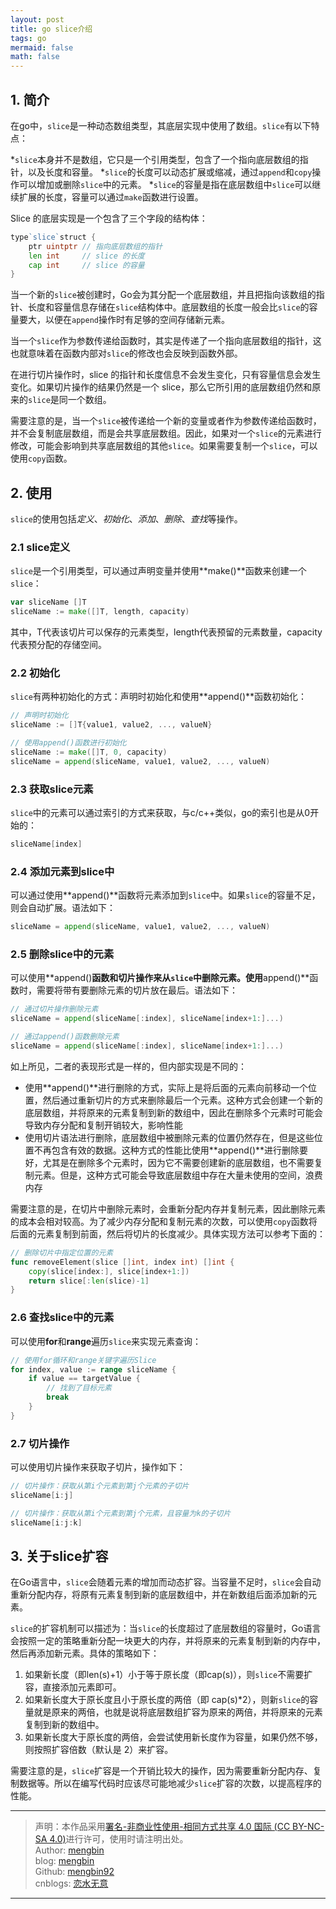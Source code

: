 ```yaml
---
layout: post
title: go slice介绍 
tags: go
mermaid: false
math: false
---  
```


## 1. 简介  

在go中，`slice`是一种动态数组类型，其底层实现中使用了数组。`slice`有以下特点：  

*`slice`本身并不是数组，它只是一个引用类型，包含了一个指向底层数组的指针，以及长度和容量。
*`slice`的长度可以动态扩展或缩减，通过`append`和`copy`操作可以增加或删除`slice`中的元素。
*`slice`的容量是指在底层数组中`slice`可以继续扩展的长度，容量可以通过`make`函数进行设置。

Slice 的底层实现是一个包含了三个字段的结构体：  

```go
type`slice`struct {
    ptr uintptr // 指向底层数组的指针
    len int     // slice 的长度
    cap int     // slice 的容量
}
```  

当一个新的`slice`被创建时，Go会为其分配一个底层数组，并且把指向该数组的指针、长度和容量信息存储在`slice`结构体中。底层数组的长度一般会比`slice`的容量要大，以便在`append`操作时有足够的空间存储新元素。  

当一个`slice`作为参数传递给函数时，其实是传递了一个指向底层数组的指针，这也就意味着在函数内部对`slice`的修改也会反映到函数外部。  

在进行切片操作时，slice 的指针和长度信息不会发生变化，只有容量信息会发生变化。如果切片操作的结果仍然是一个 slice，那么它所引用的底层数组仍然和原来的`slice`是同一个数组。

需要注意的是，当一个`slice`被传递给一个新的变量或者作为参数传递给函数时，并不会复制底层数组，而是会共享底层数组。因此，如果对一个`slice`的元素进行修改，可能会影响到共享底层数组的其他`slice`。如果需要复制一个`slice`，可以使用`copy`函数。  

## 2. 使用  

`slice`的使用包括*定义*、*初始化*、*添加*、*删除*、*查找*等操作。  

### 2.1 slice定义  

`slice`是一个引用类型，可以通过声明变量并使用**make()**函数来创建一个`slice`：  

```go
var sliceName []T
sliceName := make([]T, length, capacity)
```  

其中，T代表该切片可以保存的元素类型，length代表预留的元素数量，capacity代表预分配的存储空间。  

### 2.2 初始化  

`slice`有两种初始化的方式：声明时初始化和使用**append()**函数初始化：  

```go
// 声明时初始化
sliceName := []T{value1, value2, ..., valueN}

// 使用append()函数进行初始化
sliceName := make([]T, 0, capacity)
sliceName = append(sliceName, value1, value2, ..., valueN)
```  

### 2.3 获取slice元素  

`slice`中的元素可以通过索引的方式来获取，与c/c++类似，go的索引也是从0开始的：  

```go
sliceName[index]
```  

### 2.4 添加元素到slice中  

可以通过使用**append()**函数将元素添加到`slice`中。如果`slice`的容量不足，则会自动扩展。语法如下：  

```go
sliceName = append(sliceName, value1, value2, ..., valueN)
```  

### 2.5 删除slice中的元素  

可以使用**append()**函数和切片操作来从`slice`中删除元素。使用**append()**函数时，需要将带有要删除元素的切片放在最后。语法如下：  

```go
// 通过切片操作删除元素
sliceName = append(sliceName[:index], sliceName[index+1:]...)

// 通过append()函数删除元素
sliceName = append(sliceName[:index], sliceName[index+1:]...)
```  

如上所见，二者的表现形式是一样的，但内部实现是不同的：  

- 使用**append()**进行删除的方式，实际上是将后面的元素向前移动一个位置，然后通过重新切片的方式来删除最后一个元素。这种方式会创建一个新的底层数组，并将原来的元素复制到新的数组中，因此在删除多个元素时可能会导致内存分配和复制开销较大，影响性能
- 使用切片语法进行删除，底层数组中被删除元素的位置仍然存在，但是这些位置不再包含有效的数据。这种方式的性能比使用**append()**进行删除要好，尤其是在删除多个元素时，因为它不需要创建新的底层数组，也不需要复制元素。但是，这种方式可能会导致底层数组中存在大量未使用的空间，浪费内存  

需要注意的是，在切片中删除元素时，会重新分配内存并复制元素，因此删除元素的成本会相对较高。为了减少内存分配和复制元素的次数，可以使用`copy`函数将后面的元素复制到前面，然后将切片的长度减少。具体实现方法可以参考下面的：  

```go
// 删除切片中指定位置的元素
func removeElement(slice []int, index int) []int {
    copy(slice[index:], slice[index+1:])
    return slice[:len(slice)-1]
}
```  

### 2.6 查找slice中的元素  

可以使用**for**和**range**遍历`slice`来实现元素查询：  

```go
// 使用for循环和range关键字遍历Slice
for index, value := range sliceName {
    if value == targetValue {
        // 找到了目标元素
        break
    }
}
```  

### 2.7 切片操作  

可以使用切片操作来获取子切片，操作如下：  

```go
// 切片操作：获取从第i个元素到第j个元素的子切片
sliceName[i:j]

// 切片操作：获取从第i个元素到第j个元素，且容量为k的子切片
sliceName[i:j:k]
```  

## 3. 关于slice扩容  

在Go语言中，`slice`会随着元素的增加而动态扩容。当容量不足时，`slice`会自动重新分配内存，将原有元素复制到新的底层数组中，并在新数组后面添加新的元素。  

`slice`的扩容机制可以描述为：当`slice`的长度超过了底层数组的容量时，Go语言会按照一定的策略重新分配一块更大的内存，并将原来的元素复制到新的内存中，然后再添加新元素。具体的策略如下：

1. 如果新长度（即len(s)+1）小于等于原长度（即cap(s)），则`slice`不需要扩容，直接添加元素即可。
2. 如果新长度大于原长度且小于原长度的两倍（即 cap(s)*2），则新`slice`的容量就是原来的两倍，也就是说将底层数组扩容为原来的两倍，并将原来的元素复制到新的数组中。
3. 如果新长度大于原长度的两倍，会尝试使用新长度作为容量，如果仍然不够，则按照扩容倍数（默认是 2）来扩容。

需要注意的是，`slice`扩容是一个开销比较大的操作，因为需要重新分配内存、复制数据等。所以在编写代码时应该尽可能地减少`slice`扩容的次数，以提高程序的性能。  

---

> 声明：本作品采用[署名-非商业性使用-相同方式共享 4.0 国际 (CC BY-NC-SA 4.0)](https://creativecommons.org/licenses/by-nc-sa/4.0/deed.zh)进行许可，使用时请注明出处。  
> Author: [mengbin](mengbin1992@outlook.com)  
> blog: [mengbin](https://www.mengbin.top/)  
> Github: [mengbin92](https://mengbin92.github.io/)  
> cnblogs: [恋水无意](https://www.cnblogs.com/lianshuiwuyi/)  

---
